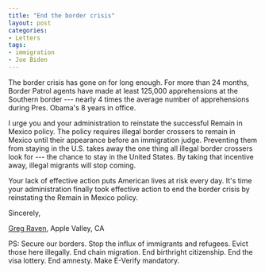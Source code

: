 ```yaml
---
title: "End the border crisis"
layout: post
categories:
- Letters
tags:
- immigration
- Joe Biden
---
```


The border crisis has gone on for long enough. For more than 24 months, Border Patrol agents have made at least 125,000 apprehensions at the Southern border --- nearly 4 times the average number of apprehensions during Pres. Obama's 8 years in office.

I urge you and your administration to reinstate the successful Remain in Mexico policy. The policy requires illegal border crossers to remain in Mexico until their appearance before an immigration judge. Preventing them from staying in the U.S. takes away the one thing all illegal border crossers look for --- the chance to stay in the United States. By taking that incentive away, illegal migrants will stop coming.

Your lack of effective action puts American lives at risk every day. It's time your administration finally took effective action to end the border crisis by reinstating the Remain in Mexico policy.

Sincerely,

[Greg Raven](https://www.gregraven.org/), Apple Valley, CA

PS: Secure our borders. Stop the influx of immigrants and refugees. Evict those here illegally. End chain migration. End birthright citizenship. End the visa lottery. End amnesty. Make E-Verify mandatory.